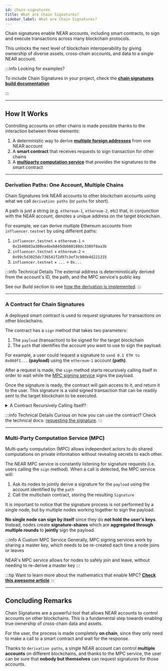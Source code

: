 ```yaml
---
id: chain-signatures
title: What are Chain Signatures?
sidebar_label: What are Chain Signatures?
---
```


Chain signatures enable NEAR accounts, including smart contracts, to sign and execute transactions across many blockchain protocols.

This unlocks the next level of blockchain interoperability by giving ownership of diverse assets, cross-chain accounts, and data to a single NEAR account.

:::info Looking for examples?

To include Chain Signatures in your project, check the [**chain signatures build documentation**](../../8.abstraction/chain-signatures.md)

:::

---

## How It Works

Controlling accounts on other chains is made possible thanks to the interaction between three elements:

1. A deterministic way to derive [**multiple foreign addresses**](#one-account-multiple-chains) from one NEAR account
2. A **smart contract** that receives requests to sign transaction for other chains
3. A [**multiparty computation service**](#multi-party-computation-service-mpc) that provides the signatures to the smart contract

<hr class="subsection" />

### Derivation Paths: One Account, Multiple Chains
Chain Signatures link NEAR accounts to other blockchain accounts using what we call `derivation paths` (or `paths` for short). 

A path is just a string (e.g. `ethereum-1`, `ethereum-2`, etc) that, in conjunction with the NEAR account, denotes a unique address on the target blockchain.

For example, we can derive multiple Ethereum accounts from `influencer.testnet` by using different paths:

  1. `influencer.testnet` + `ethereum-1` = `0x1b48b83a308ea4beb845db088180dc3389f8aa3b`
  2. `influencer.testnet` + `ethereum-2` = `0x99c5d3025dc736541f2d97c3ef3c90de4d221315`
  3. `influencer.testnet` + `...` = `0x...` 

:::info Technical Details
The external address is deterministically derived from the account's ID, the path, and the MPC service's public key.

See our Build section to see [how the derivation is implemented](../../8.abstraction/chain-signatures.md#1-deriving-the-foreign-address).
:::

<hr class="subsection" />

### A Contract for Chain Signatures
A deployed smart contract is used to request signatures for transactions on other blockchains.

The contract has a `sign` method that takes two parameters:
  1. The `payload` (transaction) to be signed for the target blockchain
  2. The `path` that identifies the account you want to use to sign the payload.

For example, a user could request a signature to `send 0.1 ETH to 0x060f1...` **(payload)** using the `ethereum-1` account **(path)**.

After a request is made, the `sign` method starts recursively calling itself in order to wait while the [MPC signing service](#multi-party-computation-service-mpc) signs the payload. 

Once the signature is ready, the contract will gain access to it, and return it to the user. This signature is a valid signed transaction that can be readily sent to the target blockchain to be executed.

<details>
<summary> A Contract Recursively Calling Itself? </summary>

NEAR smart contracts are unable to halt execution and await the completion of a process. To solve this, one can make the contract call itself again and again checking on each iteration if the result is ready.

Note that each call will take one block, and thus result on ~1s of waiting. After some time the contract will either return a result - since somebody external provided it - or run out of GAS waiting.

</details>

:::info Technical Details
Curious on how you can use the contract? Check the technical docs: [requesting the signature](../../8.abstraction/chain-signatures.md#3-requesting-the-signature).
:::

<hr class="subsection" />

### Multi-Party Computation Service (MPC)
Multi-party computation (MPC) allows independent actors to do shared computations on private information without revealing secrets to each other.

The NEAR MPC service is constantly listening for signature requests (i.e. users calling the `sign` method). When a call is detected, the MPC service will:
  1. Ask its nodes to jointly derive a signature for the `payload` using the account identified by the `path`
  2. Call the multichain contract, storing the resulting `Signature`

It is important to notice that the signature process is not performed by a single node, but by multiple nodes working together to sign the payload.

**No single node can sign by itself** since they do **not hold the user's keys**. Instead, nodes create **signature-shares** which are **aggregated through multiple rounds** to **jointly** sign the payload.

:::info A Custom MPC Service
Generally, MPC signing services work by sharing a master key, which needs to be re-created each time a node joins or leaves

NEAR's MPC service allows for nodes to safely join and leave, without needing to re-derive a master key
:::

:::tip
Want to learn more about the mathematics that enable MPC? [**Check this awesome article**](https://www.zellic.io/blog/mpc-from-scratch/)
:::

---

## Concluding Remarks
Chain Signatures are a powerful tool that allows NEAR accounts to control accounts on other blockchains. This is a fundamental step towards enabling true ownership of cross-chain data and assets.

For the user, the process is made completely **on chain**, since they only need to make a call to a smart contract and wait for the response.

Thanks to `derivation paths`, a single NEAR account can control **multiple accounts** on different blockchains, and thanks to the MPC service, the user can be sure that **nobody but themselves** can request signatures for those accounts.

